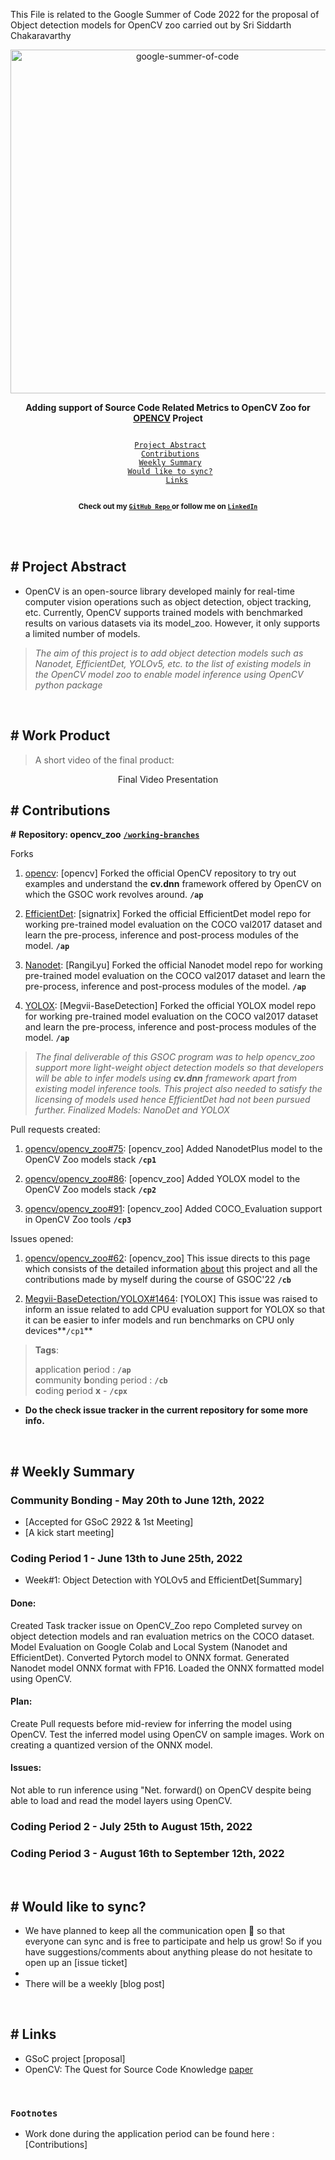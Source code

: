 This File is related to the Google Summer of Code 2022 for the proposal of Object detection models for OpenCV zoo carried out by Sri Siddarth Chakaravarthy 

<div align="center">
    <a href="https://summerofcode.withgoogle.com/"><img src="https://godotengine.org/storage/app/uploads/public/5c7/67d/8c6/5c767d8c62621713488685.png" width="550" alt="google-summer-of-code"></a>
    <br>
    <b> 
    <p>
    Adding support of Source Code Related Metrics to OpenCV Zoo for <a href="https://github.com/opencv/opencv_zoo">OPENCV</a> Project
    </p>
    </b>
</div>
<p align="center">
    <code> 
	<a href="#-Project-Abstract">Project Abstract</a>&nbsp;&nbsp;&nbsp;
    <a href="#-Contributions">Contributions</a>&nbsp;&nbsp;&nbsp;
    <a href="#-Weekly-Summary">Weekly Summary</a>&nbsp;&nbsp;&nbsp;
	<a href="#-Would-like-to-sync">Would like to sync?</a>&nbsp;&nbsp;&nbsp;
    <a href="#-Links">Links</a>
    </code>
</p>

<p align="center">
	<b> <sub>Check out my <a href="https://github.com/Sidd1609?tab=repositories"> <code>GitHub Repo</code> </a> or follow me on <a href="https://www.linkedin.com/in/sri-siddarth-chakaravarthy-p-145675192/"> <code>LinkedIn</code> </a> </sub></b>
</p>
<br>

<br>

## # Project Abstract

+ OpenCV is an open-source library developed mainly for real-time computer vision operations such as object detection, object tracking, etc. Currently, OpenCV supports trained models with benchmarked results on various datasets via its model_zoo. However, it only supports a limited number of models.

> <i> The aim of this project is to add object detection models such as Nanodet, EfficientDet, YOLOv5, etc. to the list of existing models in the OpenCV model zoo  to enable model inference using OpenCV python package</i>

<br>

## # Work Product

> A short video of the final product: 

<div align="center">Final Video Presentation
</div>


## # Contributions
**#** **Repository: opencv_zoo** [**`/working-branches`**](https://github.com/opencv/opencv_zoo/branches)

Forks
1. [opencv](https://github.com/Sidd1609/opencv_GSOC-22): [opencv] Forked the official OpenCV repository to try out examples and understand the <b>cv.dnn</b> framework offered by OpenCV on which the GSOC work revolves around. **`/ap`**

2. [EfficientDet](https://github.com/Sidd1609/EfficientDet-GSOC-): [signatrix] Forked the official EfficientDet model repo for working pre-trained model evaluation on the COCO val2017 dataset and learn the pre-process, inference and post-process modules of the model. **`/ap`**

3. [Nanodet](https://github.com/Sidd1609/Nanodet-GSOC): [RangiLyu] Forked the official Nanodet model repo for working pre-trained model evaluation on the COCO val2017 dataset and learn the pre-process, inference and post-process modules of the model. **`/ap`**

4. [YOLOX](https://github.com/Sidd1609/YOLOX-GSOC): [Megvii-BaseDetection] Forked the official YOLOX model repo for working pre-trained model evaluation on the COCO val2017 dataset and learn the pre-process, inference and post-process modules of the model. **`/ap`**

> <i> The final deliverable of this GSOC program was to help opencv_zoo support more light-weight object detection models so that developers will be able to infer models using <b>cv.dnn</b>  framework apart from existing model inference tools. This project also needed to satisfy the licensing of models used hence EfficientDet had not been pursued further. Finalized Models: NanoDet and YOLOX</i>

Pull requests created:

1. [opencv/opencv_zoo#75](https://github.com/opencv/opencv_zoo/pull/75): [opencv_zoo] Added NanodetPlus model to the OpenCV Zoo models stack **`/cp1`**

2. [opencv/opencv_zoo#86](https://github.com/opencv/opencv_zoo/pull/86): [opencv_zoo] Added YOLOX model to the OpenCV Zoo models stack **`/cp2`**

3. [opencv/opencv_zoo#91](https://github.com/opencv/opencv_zoo/pull/91): [opencv_zoo] Added COCO_Evaluation support in OpenCV Zoo tools **`/cp3`**

Issues opened:
1. [opencv/opencv_zoo#62](https://github.com/opencv/opencv_zoo/issues/62#-weekly-summary ): [opencv_zoo] This issue directs to this page which consists of the detailed information [about](url) this project and all the contributions made by myself during the course of GSOC'22 **`/cb`**

2. [Megvii-BaseDetection/YOLOX#1464](https://github.com/Megvii-BaseDetection/YOLOX/issues/1464): [YOLOX] This issue was raised to inform an issue related to add CPU evaluation support for YOLOX so that it can be easier to infer models and run benchmarks on CPU only devices**`/cp1`**

> **Tags**:
>
> **a**pplication **p**eriod : **`/ap`** <br>
> **c**ommunity **b**onding period : **`/cb`** <br>
> **c**oding **p**eriod **x** - **`/cpx`** <br>


- **Do the check issue tracker in the current repository for some more info.**

<br>

## # Weekly Summary
### Community Bonding - May 20th to June 12th, 2022

+ [Accepted for GSoC 2922 & 1st Meeting]
+ [A kick start meeting]

### Coding Period 1 - June 13th to  June 25th, 2022

+ Week#1: Object Detection with YOLOv5 and EfficientDet[Summary]

#### Done:
Created Task tracker issue on OpenCV_Zoo repo
Completed survey on object detection models and ran evaluation metrics on the COCO dataset. 
Model Evaluation on Google Colab and Local System (Nanodet and EfficientDet).
Converted Pytorch model to ONNX format.
Generated Nanodet model ONNX format with FP16.
Loaded the ONNX formatted model using OpenCV.

#### Plan:
Create Pull requests before mid-review for inferring the model using OpenCV.
Test the inferred model using OpenCV on sample images. 
Work on creating a quantized version of the ONNX model. 

#### Issues:
Not able to run inference using "Net. forward() on OpenCV despite being able to load and read the model layers using 
OpenCV. 

### Coding Period 2 - July 25th to  August 15th, 2022 
### Coding Period 3 - August 16th to  September 12th, 2022
<br>

## # Would like to sync?

+ We have planned to keep all the communication open 🎉 so that everyone can sync and is free to participate and help us grow! So if you have suggestions/comments about anything please do not hesitate to open up an [issue ticket]
+ 
+ There will be a weekly [blog post]

<br>

## # Links

+ GSoC project [proposal]
+ OpenCV: The Quest for Source Code Knowledge [paper](https://www.researchgate.net/publication/326942711_Graal_The_Quest_for_Source_Code_Knowledge)


<br>

### `Footnotes`

+ Work done during the application period can be found here : [Contributions]

